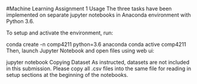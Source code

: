 #Machine Learning Assignment 1
Usage
The three tasks have been implemented on separate jupyter notebooks in Anaconda environment with Python 3.6.

To setup and activate the environment, run:

conda create -n comp4211 python=3.6 anaconda
conda active comp4211
Then, launch Jupyter Notebook and open files using web ui:

jupyter notebook
Copying Dataset
As instructed, datasets are not included in this submission. Please copy all .csv files into the same file for reading in setup sections at the beginning of the notebooks.
